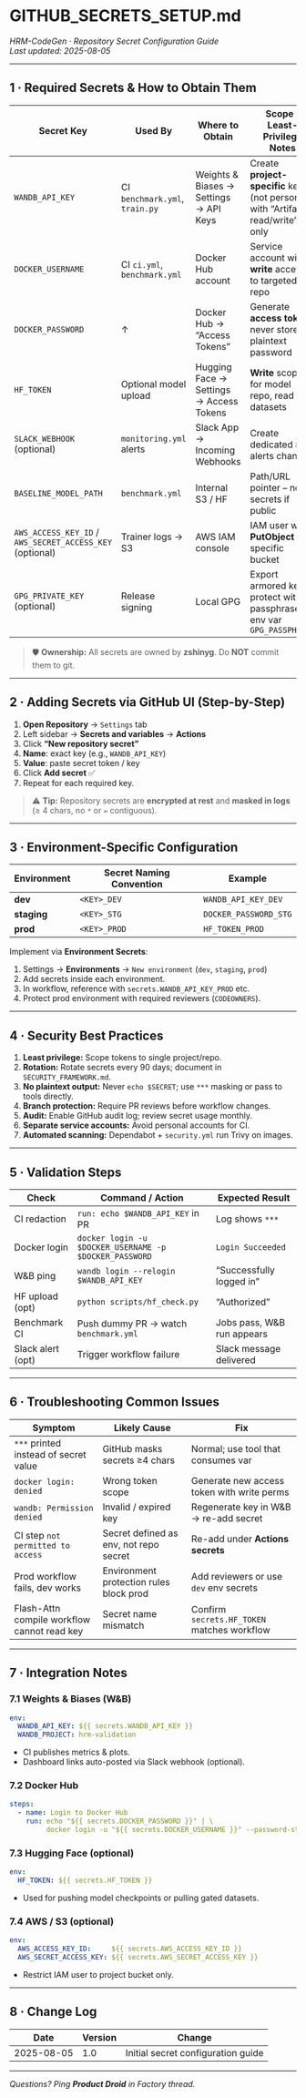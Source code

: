 # GITHUB_SECRETS_SETUP.md  
_HRM-CodeGen · Repository Secret Configuration Guide_  
_Last updated: 2025-08-05_

---

## 1 · Required Secrets & How to Obtain Them

| Secret Key | Used By | Where to Obtain | Scope / Least-Privilege Notes |
|------------|---------|-----------------|------------------------------|
| `WANDB_API_KEY` | CI `benchmark.yml`, `train.py` | Weights & Biases → Settings → API Keys | Create **project-specific** key (not personal) with “Artifacts: read/write” only |
| `DOCKER_USERNAME` | CI `ci.yml`, `benchmark.yml` | Docker Hub account | Service account with **write** access to targeted repo |
| `DOCKER_PASSWORD` | ↑ | Docker Hub → “Access Tokens” | Generate **access token**, never store plaintext password |
| `HF_TOKEN` | Optional model upload | Hugging Face → Settings → Access Tokens | **Write** scope for model repo, read for datasets |
| `SLACK_WEBHOOK` (optional) | `monitoring.yml` alerts | Slack App → Incoming Webhooks | Create dedicated #ci-alerts channel |
| `BASELINE_MODEL_PATH` | `benchmark.yml` | Internal S3 / HF | Path/URL pointer – no secrets if public |
| `AWS_ACCESS_KEY_ID` / `AWS_SECRET_ACCESS_KEY` (optional) | Trainer logs → S3 | AWS IAM console | IAM user with **PutObject** to specific bucket |
| `GPG_PRIVATE_KEY` (optional) | Release signing | Local GPG | Export armored key, protect with passphrase env var `GPG_PASSPHRASE` |

> 🛡️ **Ownership:** All secrets are owned by **zshinyg**. Do **NOT** commit them to git.

---

## 2 · Adding Secrets via GitHub UI (Step-by-Step)

1. **Open Repository** → `Settings` tab  
2. Left sidebar → **Secrets and variables** → **Actions**  
3. Click **“New repository secret”**  
4. **Name**: exact key (e.g., `WANDB_API_KEY`)  
5. **Value**: paste secret token / key  
6. Click **Add secret** ✅  
7. Repeat for each required key.

> ⚠️ **Tip:** Repository secrets are **encrypted at rest** and **masked in logs** (≥ 4 chars, no `*` or `=` contiguous).

---

## 3 · Environment-Specific Configuration

| Environment | Secret Naming Convention | Example |
|-------------|--------------------------|---------|
| **dev** | `<KEY>_DEV` | `WANDB_API_KEY_DEV` |
| **staging** | `<KEY>_STG` | `DOCKER_PASSWORD_STG` |
| **prod** | `<KEY>_PROD` | `HF_TOKEN_PROD` |

Implement via **Environment Secrets**:

1. Settings → **Environments** → `New environment` (`dev`, `staging`, `prod`)  
2. Add secrets inside each environment.  
3. In workflow, reference with `secrets.WANDB_API_KEY_PROD` etc.  
4. Protect prod environment with required reviewers (`CODEOWNERS`).

---

## 4 · Security Best Practices

1. **Least privilege:** Scope tokens to single project/repo.  
2. **Rotation:** Rotate secrets every 90 days; document in `SECURITY_FRAMEWORK.md`.  
3. **No plaintext output:** Never `echo $SECRET`; use `***` masking or pass to tools directly.  
4. **Branch protection:** Require PR reviews before workflow changes.  
5. **Audit:** Enable GitHub audit log; review secret usage monthly.  
6. **Separate service accounts:** Avoid personal accounts for CI.  
7. **Automated scanning:** Dependabot + `security.yml` run Trivy on images.  

---

## 5 · Validation Steps

| Check | Command / Action | Expected Result |
|-------|------------------|-----------------|
| CI redaction | `run: echo $WANDB_API_KEY` in PR | Log shows `***` |
| Docker login | `docker login -u $DOCKER_USERNAME -p $DOCKER_PASSWORD` | `Login Succeeded` |
| W&B ping | `wandb login --relogin $WANDB_API_KEY` | “Successfully logged in” |
| HF upload (opt) | `python scripts/hf_check.py` | “Authorized” |
| Benchmark CI | Push dummy PR → watch `benchmark.yml` | Jobs pass, W&B run appears |
| Slack alert (opt) | Trigger workflow failure | Slack message delivered |

---

## 6 · Troubleshooting Common Issues

| Symptom | Likely Cause | Fix |
|---------|--------------|-----|
| `***` printed instead of secret value | GitHub masks secrets ≥4 chars | Normal; use tool that consumes var |
| `docker login: denied` | Wrong token scope | Generate new access token with write perms |
| `wandb: Permission denied` | Invalid / expired key | Regenerate key in W&B → re-add secret |
| CI step `not permitted to access` | Secret defined as env, not repo secret | Re-add under **Actions secrets** |
| Prod workflow fails, dev works | Environment protection rules block prod | Add reviewers or use `dev` env secrets |
| Flash-Attn compile workflow cannot read key | Secret name mismatch | Confirm `secrets.HF_TOKEN` matches workflow |

---

## 7 · Integration Notes

### 7.1  Weights & Biases (W&B)
```yaml
env:
  WANDB_API_KEY: ${{ secrets.WANDB_API_KEY }}
  WANDB_PROJECT: hrm-validation
```
- CI publishes metrics & plots.
- Dashboard links auto-posted via Slack webhook (optional).

### 7.2  Docker Hub
```yaml
steps:
  - name: Login to Docker Hub
    run: echo "${{ secrets.DOCKER_PASSWORD }}" | \
         docker login -u "${{ secrets.DOCKER_USERNAME }}" --password-stdin
```

### 7.3  Hugging Face (optional)
```yaml
env:
  HF_TOKEN: ${{ secrets.HF_TOKEN }}
```
- Used for pushing model checkpoints or pulling gated datasets.

### 7.4  AWS / S3 (optional)
```yaml
env:
  AWS_ACCESS_KEY_ID:     ${{ secrets.AWS_ACCESS_KEY_ID }}
  AWS_SECRET_ACCESS_KEY: ${{ secrets.AWS_SECRET_ACCESS_KEY }}
```
- Restrict IAM user to project bucket only.

---

## 8 · Change Log

| Date | Version | Change |
|------|---------|--------|
| 2025-08-05 | 1.0 | Initial secret configuration guide |

---

_Questions? Ping **Product Droid** in Factory thread._  
